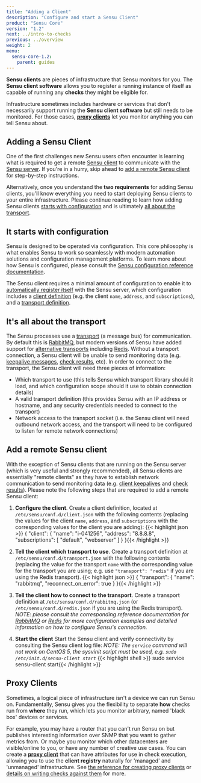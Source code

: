 ```yaml
---
title: "Adding a Client"
description: "Configure and start a Sensu Client"
product: "Sensu Core"
version: "1.2"
next: ../intro-to-checks
previous: ../overview
weight: 2
menu:
  sensu-core-1.2:
    parent: guides
---
```


**Sensu clients** are pieces of infrastructure that Sensu monitors for you. The **Sensu client software** allows you to register a running instance of itself as capable of running any **checks** they might be eligible for.

Infrastructure sometimes includes hardware or services that don't necessarily support running the **Sensu client software** but still needs to be monitored. For those cases, [**proxy clients**](#proxy-clients) let you monitor anything you can tell Sensu about.

## Adding a Sensu Client

One of the first challenges new Sensu users often encounter is learning what
is required to get a remote [Sensu client][1] to communicate with the [Sensu
server][2]. If you're in a hurry, skip ahead to [add a remote Sensu client][3]
for step-by-step instructions.

Alternatively, once you understand the **two requirements** for adding Sensu
clients, you'll know everything you need to start deploying Sensu clients to
your entire infrastructure. Please continue reading to learn how adding Sensu
clients [starts with configuration][4] and is ultimately [all about the
transport][5].

## It starts with configuration

Sensu is designed to be operated via configuration. This core philosophy is what
enables Sensu to work so seamlessly with modern automation solutions and
configuration management platforms. To learn more about how Sensu is configured,
please consult the [Sensu configuration reference documentation][6].

The Sensu client requires a minimal amount of configuration to enable it to
[automatically register itself][7] with the Sensu server, which configuration
includes a [client definition][8] (e.g. the client `name`, `address`, and
`subscriptions`), and a [transport definition][9].

## It's all about the transport

The Sensu processes use a [transport][10] (a message bus) for communication. By
default this is [RabbitMQ][11], but modern versions of Sensu have added support
for [alternative transports][12] including [Redis][13]. Without a transport
connection, a Sensu client will be unable to send monitoring data (e.g.
[keepalive messages][14], [check results][15], etc). In order to  connect to the
transport, the Sensu client will need three pieces of information:

- Which transport to use (this tells Sensu which transport library should it
  load, and which configuration scope should it use to obtain connection
  details)
- A valid transport definition (this provides Sensu with an IP address or
  hostname, and any security credentials needed to connect to the transport)
- Network access to the transport socket (i.e. the Sensu client will need
  outbound network access, and the transport will need to be configured to
  listen for remote network connections)

## Add a remote Sensu client

With the exception of Sensu clients that are running on the Sensu server (which
is very useful and strongly recommended), all Sensu clients are essentially
"remote clients" as they have to establish network communication to send
monitoring data (e.g. [client keepalives][14] and [check results][15]). Please
note the following steps that are required to add a remote Sensu client:

1. **Configure the client**. Create a client definition, located at
   `/etc/sensu/conf.d/client.json` with the following contents (replacing the
   values for the client `name`, `address`, and `subscriptions` with the
   corresponding values for the client you are adding):
   {{< highlight json >}}
{
  "client": {
    "name": "i-041256",
    "address": "8.8.8.8",
    "subscriptions": [
      "default",
      "webserver"
    ]
  }
}{{< /highlight >}}

2. **Tell the client which transport to use**. Create a transport definition at
   `/etc/sensu/conf.d/transport.json` with the following contents (replacing the
   value for the transport `name` with the corresponding value for the transport
   you are using; e.g. use `"transport": "redis"` if you are using the Redis
   transport).
   {{< highlight json >}}
{
  "transport": {
    "name": "rabbitmq",
    "reconnect_on_error": true
  }
}{{< /highlight >}}

3. **Tell the client how to connect to the transport**. Create a transport
   definition at `/etc/sensu/conf.d/rabbitmq.json` (or
   `/etc/sensu/conf.d/redis.json` if you are using the Redis transport).
   _NOTE: please consult the corresponding reference documentation for
   [RabbitMQ][11] or [Redis][13] for more configuration examples and detailed
   information on how to configure Sensu's connection._

4. **Start the client**
   Start the Sensu client and verify connectivity by consulting the Sensu client
   log file:
   _NOTE: The `service` command will not work on CentOS 5, the
   sysvinit script must be used, e.g. `sudo /etc/init.d/sensu-client start`_
   {{< highlight shell >}}
sudo service sensu-client start{{< /highlight >}}

## Proxy Clients

Sometimes, a logical piece of infrastructure isn't a device we can run Sensu on. Fundamentally, Sensu gives you the flexibility to separate **how** checks run from **where** they run, which lets you monitor arbitrary, named 'black box' devices or services.

For example, you may have a router that you can't run Sensu on but publishes interesting information over SNMP that you want to gather metrics from. Or maybe you monitor which other datacenters are visible/online to you, or have any number of creative use cases. You can create a [**proxy client**][16] that can have attributes for use in check execution, allowing you to use the **client registry** naturally for 'managed' and 'unmanaged' infrastructure. See [the reference for creating proxy clients][16] or [details on writing checks against them][17] for more.

[?]:  #
[1]:  ../../reference/clients/
[2]:  ../../reference/server/
[3]:  #add-a-remote-sensu-client
[4]:  #it-starts-with-configuration
[5]:  #its-all-about-the-transport
[6]:  ../../reference/configuration/
[7]:  ../../reference/clients/#registration-and-registry
[8]:  ../../reference/clients/#client-definition-specification
[9]:  ../../reference/transport/#transport-definition-specification
[10]: ../../reference/transport/
[11]: ../../reference/rabbitmq/
[12]: ../../reference/transport/#selecting-a-transport
[13]: ../../reference/redis/
[14]: ../../reference/clients/#client-keepalives
[15]: ../../reference/checks/#check-results
[16]: ../../reference/clients/#proxy-clients
[17]: ../intro-to-checks/#proxy-clients